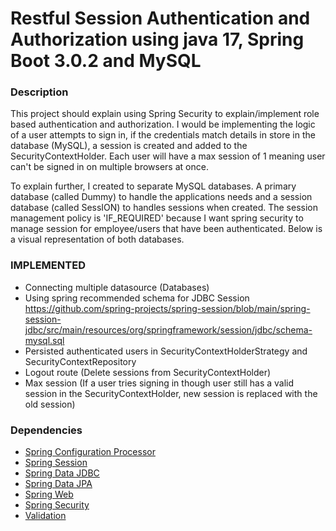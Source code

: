 # Restful Session Authentication and Authorization using java 17, Spring Boot 3.0.2 and MySQL

### Description
This project should explain using Spring Security to explain/implement role based authentication and authorization.
I would be implementing the logic of a user attempts to sign in, if the credentials match details in store in the
database (MySQL), a session is created and added to the SecurityContextHolder. Each user will have a max session of 1 
meaning user can't be signed in on multiple browsers at once. 

To explain further, I created to separate MySQL databases. A primary database (called Dummy) to handle the applications 
needs and a session database (called SessION) to handles sessions when created. The session management policy is 
'IF_REQUIRED' because I want spring security to manage session for employee/users that have been authenticated. Below is
a visual representation of both databases.

### IMPLEMENTED
* Connecting multiple datasource (Databases)
* Using spring recommended schema for JDBC Session https://github.com/spring-projects/spring-session/blob/main/spring-session-jdbc/src/main/resources/org/springframework/session/jdbc/schema-mysql.sql
* Persisted authenticated users in SecurityContextHolderStrategy and SecurityContextRepository
* Logout route (Delete sessions from SecurityContextHolder)
* Max session (If a user tries signing in though user still has a valid session in the 
  SecurityContextHolder, new session is replaced with the old session) 

### Dependencies
* [Spring Configuration Processor](https://docs.spring.io/spring-boot/docs/3.0.2/reference/htmlsingle/#appendix.configuration-metadata.annotation-processor)
* [Spring Session](https://docs.spring.io/spring-session/reference/)
* [Spring Data JDBC](https://docs.spring.io/spring-boot/docs/3.0.2/reference/htmlsingle/#data.sql.jdbc)
* [Spring Data JPA](https://docs.spring.io/spring-boot/docs/3.0.2/reference/htmlsingle/#data.sql.jpa-and-spring-data)
* [Spring Web](https://docs.spring.io/spring-boot/docs/3.0.2/reference/htmlsingle/#web)
* [Spring Security](https://docs.spring.io/spring-boot/docs/3.0.2/reference/htmlsingle/#web.security)
* [Validation](https://docs.spring.io/spring-boot/docs/3.0.2/reference/htmlsingle/#io.validation)
